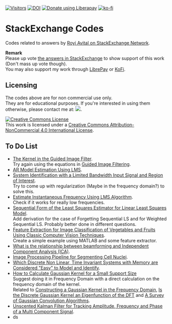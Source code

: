 <!-- https://visitor-badge.glitch.me/ -->
 <!-- ![Visitors](https://visitor-badge.glitch.me/badge?page_id=RoyiAvital.StackExchangeCodes) -->
 <!-- https://hits.seeyoufarm.com/ -->
 [![Visitors](https://hits.seeyoufarm.com/api/count/incr/badge.svg?url=https%3A%2F%2Fgithub.com%2FRoyiAvital%2FStackExchangeCodes&count_bg=%2379C83D&title_bg=%23555555&icon=&icon_color=%23E7E7E7&title=Visitors+%28Daily+%2F+Total%29&edge_flat=false)](https://github.com/RoyiAvital/StackExchangeCodes)
[![DOI](https://zenodo.org/badge/44807437.svg)](https://zenodo.org/badge/latestdoi/44807437)
<a href="https://liberapay.com/Royi/donate"><img alt="Donate using Liberapay" src="https://liberapay.com/assets/widgets/donate.svg"></a>
[![ko-fi](https://ko-fi.com/img/githubbutton_sm.svg)](https://ko-fi.com/K3K8BLS2B)


# StackExchange Codes
Codes related to answers by [Royi Avital on StackExchange Network](https://github.com/RoyiAvital/StackExchangeCodes).  

**Remark**  
Please up vote [the answers in StackExchange](https://dsp.stackexchange.com/users/128/royi?tab=answers) to show support of this work (Don't mass up vote though).  
You may also support my work through [LibrePay](https://liberapay.com/Royi/donate) or [KoFi](https://ko-fi.com/royia).

## Licensing

The codes above are for non commercial use only.  
They are for educational purposes.
If you're interested in using them otherwise, please contact me at: ![](EmailAddress.png).

<a rel="license" href="http://creativecommons.org/licenses/by-nc/4.0/"><img alt="Creative Commons License" style="border-width:0" src="https://i.creativecommons.org/l/by-nc/4.0/88x31.png" /></a><br />This work is licensed under a <a rel="license" href="http://creativecommons.org/licenses/by-nc/4.0/">Creative Commons Attribution-NonCommercial 4.0 International License</a>.

## To Do List

 *	[The Kernel in the Guided Image Filter](https://dsp.stackexchange.com/questions/42415).  
	Try again using the equations in [Guided Image Filtering](https://www.scribd.com/document/421510148/Guided-Image-Filtering).
 *	[AR Model Estimation Using LMS](https://dsp.stackexchange.com/questions/59325).
 *	[System Identification with a Limited Bandwidth Input Signal and Region of Interest](https://dsp.stackexchange.com/questions/59664).  
	Try to come up with regularization (Maybe in the frequency domain?) to solve this.
 *	[Estimate Instantaneous Frequency Using LMS Algorithm](https://dsp.stackexchange.com/questions/63886).  
	Check if it works for really low frequencies.
 *	[Sequential Form of the Least Squares Estimator for Linear Least Squares Model](https://dsp.stackexchange.com/questions/54730).  
	Add derivation for the case of Forgetting Sequential LS and for Weighted Sequential LS. Probably better done in different questions.
 *	[Feature Extraction for Image Classification of Vegetables and Fruits Using Classic Computer Vision Techniques](https://dsp.stackexchange.com/questions/79159).  
	Create a simple example using MATLAB and some feature extractor.
 *	[What is the relationship between beamforming and Independent Component Analysis (ICA)](https://dsp.stackexchange.com/questions/82978).
 * 	[Image Processing Pipeline for Segmenting Cell Nuclei](https://dsp.stackexchange.com/questions/83097).
 * 	[Which Discrete Non Linear, Time Invariant Systems with Memory are Considered "Easy" to Model and Identify](https://dsp.stackexchange.com/questions/60805).
 *	[How to Calculate Gaussian Kernel for a Small Support Size](https://dsp.stackexchange.com/questions/23460)  
	Suggest doing it in Frequency Domain with a direct calculation on the frequency domain of the kernel.  
	Related to [Constructing a Gaussian Kernel in the Frequency Domain](https://dsp.stackexchange.com/questions/73687), [Is the Discrete Gaussian Kernel an Eigenfunction of the DFT](https://dsp.stackexchange.com/questions/10429) and [A Survey of Gaussian Convolution Algorithms](https://www.ipol.im/pub/art/2013/87/).
 *	[Unscented Kalman Filter for Tracking Amplitude, Frequency and Phase of a Multi Component Signal](https://dsp.stackexchange.com/questions/84361).
 *	ds
